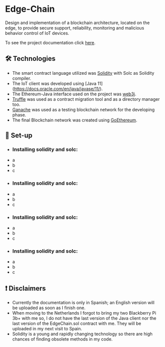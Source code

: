 # Edge-Chain
Design and implementation of a blockchain architecture, located on the edge, to provide secure support, reliability, monitoring and malicious behavior control of IoT devices.

To see the project documentation click [here](http://castor.det.uvigo.es:8080/xmlui/handle/123456789/345?locale-attribute=en).

## :hammer_and_wrench: Technologies
- The smart contract language utilized was [Solidity](https://solidity.readthedocs.io/en/v0.6.2/) with Solc as Solidity compiler.
- The IoT client was developed using [Java 11] (https://docs.oracle.com/en/java/javase/11/).
- The Ethereum-Java interface used on the project was [web3j](https://github.com/web3j).
- [Truffle](https://www.trufflesuite.com/truffle) was used as a contract migration tool and as a directory manager too.
- [Ganache](https://www.trufflesuite.com/ganache) was used as a testing blockchain network for the developing phase.
- The final Blockchain network was created using [GoEthereum](https://github.com/ethereum/go-ethereum).

## :rocket: Set-up
- ### Installing solidity and solc:
- a
- b
- c
- ### Installing solidity and solc:
- a
- b
- c
- ### Installing solidity and solc:
- a
- b
- c
- ### Installing solidity and solc:
- a
- b
- c

## :exclamation: Disclaimers
- Currently the documentation is only in Spanish; an English version will be uploaded as soon as I finish one.
- When moving to the Netherlands I forgot to bring my two Blackberry Pi 3b+ with me so, I do not have the last version of the Java client nor the last version of the EdgeChain.sol contract with me. They will be uploaded in my next visit to Spain.
- Solidity is a young and rapidly changing technology so there are high chances of finding obsolete methods in my code.
